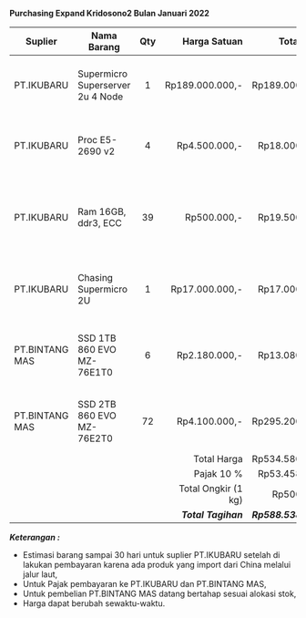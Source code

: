 **Purchasing Expand Kridosono2 Bulan Januari 2022**

| Suplier        | Nama Barang                      | Qty |        Harga Satuan |           Total Harga | Keterangan                                          |
| -------------- | -------------------------------- | :-: | ------------------: | --------------------: | --------------------------------------------------- |
| PT.IKUBARU     | Supermicro Superserver 2u 4 Node |  1  |     Rp189.000.000,- |       Rp189.000.000,- | Tambahan Compute Kridosono dari total 3 compute     |
| PT.IKUBARU     | Proc E5-2690 v2                  |  4  |       Rp4.500.000,- |        Rp18.000.000,- | Mengganti Prosesor node storage 7 dan node 8        |
| PT.IKUBARU     | Ram 16GB, ddr3, ECC              | 39  |         Rp500.000,- |        Rp19.500.000,- | Menambah Memory Ceph menjadi 208GB per Node Storage |
| PT.IKUBARU     | Chasing Supermicro 2U            |  1  |      Rp17.000.000,- |        Rp17.000.000,- | Untuk Node storage Ceph  24 slot SSD 2,5 inch       |
| PT.BINTANG MAS | SSD 1TB 860 EVO MZ-76E1T0        |  6  |       Rp2.180.000,- |        Rp13.080.000,- | Untuk OS Node Storage tanpa raid1, per node 2pcs    |
| PT.BINTANG MAS | SSD 2TB 860 EVO MZ-76E2T0        | 72  |       Rp4.100.000,- |       Rp295.200.000,- | Untuk Storage Ceph, per node 24 ssd                 |
|                |                                  |     |         Total Harga |       Rp534.580.000,- |                                                     |
|                |                                  |     |         Pajak  10 % |        Rp53.458.000,- |                                                     |
|                |                                  |     | Total Ongkir (1 kg) |           Rp500.000,- |                                                     |
|                |                                  |     | ***Total Tagihan*** | ***Rp588.538.000,-*** |                                                     |



***Keterangan :***
- Estimasi barang sampai 30 hari untuk suplier PT.IKUBARU setelah di lakukan pembayaran karena ada produk yang import dari China melalui jalur laut,
- Untuk Pajak pembayaran ke PT.IKUBARU dan PT.BINTANG MAS,
- Untuk pembelian PT.BINTANG MAS datang bertahap sesuai alokasi stok,
- Harga dapat berubah sewaktu-waktu.